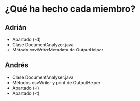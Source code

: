 # ¿Qué ha hecho cada miembro?

## Adrián
* Apartado (-d)
* Clase DocumentAnalyzer.java
* Método csvWriterMetadata de OutputHelper

## Andrés
* Clase DocumentAnalyser.java
* Métodos csvWriter y print de OutputHelper
* Apartado (-l)
* Apartado (-t)